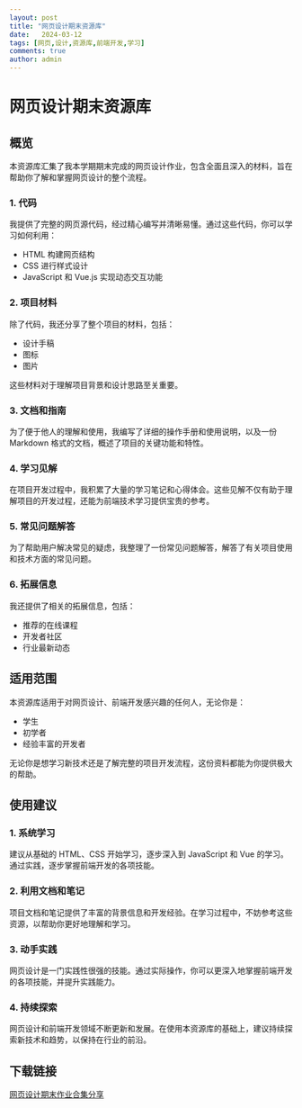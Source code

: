 ```yaml
---
layout: post
title: "网页设计期末资源库"
date:   2024-03-12
tags: [网页,设计,资源库,前端开发,学习]
comments: true
author: admin
---
```

# 网页设计期末资源库

## 概览

本资源库汇集了我本学期期末完成的网页设计作业，包含全面且深入的材料，旨在帮助你了解和掌握网页设计的整个流程。

### 1. 代码

我提供了完整的网页源代码，经过精心编写并清晰易懂。通过这些代码，你可以学习如何利用：

- HTML 构建网页结构
- CSS 进行样式设计
- JavaScript 和 Vue.js 实现动态交互功能

### 2. 项目材料

除了代码，我还分享了整个项目的材料，包括：

- 设计手稿
- 图标
- 图片

这些材料对于理解项目背景和设计思路至关重要。

### 3. 文档和指南

为了便于他人的理解和使用，我编写了详细的操作手册和使用说明，以及一份 Markdown 格式的文档，概述了项目的关键功能和特性。

### 4. 学习见解

在项目开发过程中，我积累了大量的学习笔记和心得体会。这些见解不仅有助于理解项目的开发过程，还能为前端技术学习提供宝贵的参考。

### 5. 常见问题解答

为了帮助用户解决常见的疑虑，我整理了一份常见问题解答，解答了有关项目使用和技术方面的常见问题。

### 6. 拓展信息

我还提供了相关的拓展信息，包括：

- 推荐的在线课程
- 开发者社区
- 行业最新动态

## 适用范围

本资源库适用于对网页设计、前端开发感兴趣的任何人，无论你是：

- 学生
- 初学者
- 经验丰富的开发者

无论你是想学习新技术还是了解完整的项目开发流程，这份资料都能为你提供极大的帮助。

## 使用建议

### 1. 系统学习

建议从基础的 HTML、CSS 开始学习，逐步深入到 JavaScript 和 Vue 的学习。通过实践，逐步掌握前端开发的各项技能。

### 2. 利用文档和笔记

项目文档和笔记提供了丰富的背景信息和开发经验。在学习过程中，不妨参考这些资源，以帮助你更好地理解和学习。

### 3. 动手实践

网页设计是一门实践性很强的技能。通过实际操作，你可以更深入地掌握前端开发的各项技能，并提升实践能力。

### 4. 持续探索

网页设计和前端开发领域不断更新和发展。在使用本资源库的基础上，建议持续探索新技术和趋势，以保持在行业的前沿。

## 下载链接

[网页设计期末作业合集分享](https://pan.quark.cn/s/3bb41d80e458)